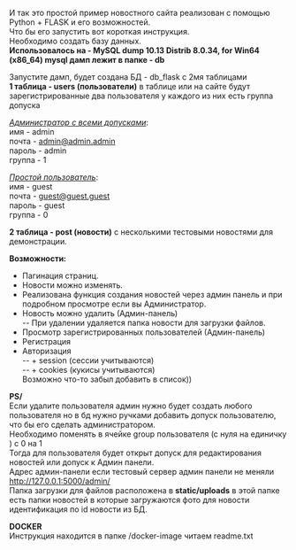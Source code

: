 И так это простой пример новостного сайта реализован с помощью Python + FLASK и его возможностей.  
Что бы его запустить вот короткая инструкция.  
Необходимо создать базу данных.  
**Использовалось на - MySQL dump 10.13 Distrib 8.0.34, for Win64 (x86_64)
mysql дамп лежит в папке - db**

Запустите дамп, будет создана БД - db_flask с 2мя таблицами  
**1 таблица - users (пользователи)**
в таблице или на сайте будут зарегистрированные два пользователя у каждого из них есть группа допуска

_<u>Администратор с всеми допусками_</u>:  
имя - admin  
почта - admin@admin.admin  
пароль - admin  
группа - 1

_<u>Простой пользователь</u>_:  
имя - guest  
почта - guest@guest.guest  
пароль - guest  
группа - 0

**2 таблица - post (новости)**
с несколькими тестовыми новостями
для демонстрации.

**Возможности:**
- Пагинация страниц.
- Новости можно изменять.
- Реализована функция создания новостей через админ панель и при подробном просмотре если вы Администратор.  
- Новость можно удалить (Админ-панель)  
-- При удалении удаляется папка новости для загрузки файлов.  
- Просмотр зарегистрированных пользователей (Админ-панель)
- Регистрация
- Авторизация  
-- + session (сессии учитываются)  
-- + cookies (кукисы учитываются)  
Возможно что-то забыл добавить в список))

**PS/**  
Если удалите пользователя админ нужно будет создать любого пользователя но в бд нужно ручками добавить допуск
пользователю, что бы его сделать администратором.  
Необходимо поменять в ячейке group пользователя (с нуля на единичку ) с 0 на 1  
Тогда для пользователя будет открыт допуск для редактирования новостей или допуск к Админ панели.  
Адрес админ-панели если тестовый сервер админ панели не меняли http://127.0.0.1:5000/admin/  
Папка загрузки для файлов расположена в **static/uploads**
в этой папке есть папки новостей в которые загружаются фото для новости
идентификация по id новости из БД.

**DOCKER**  
Инструкция находится в папке /docker-image читаем readme.txt